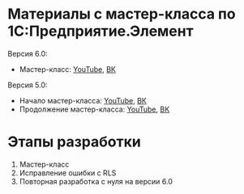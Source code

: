 # Материалы с мастер-класса по 1С:Предприятие.Элемент

Версия 6.0:
- Мастер-класс: [YouTube](https://youtu.be/UHSvje7k5cE), [ВК](https://vk.com/video-198342647_456239258?ref_domain=)

Версия 5.0:
- Начало мастер-класса: [YouTube](https://youtu.be/N_5716gzsyU?si=mY3H8bEDPKMcws88), [ВК](https://vk.com/video-198342647_456239147?ref_domain=)
- Продолжение мастер-класса: [YouTube](https://youtu.be/bb-iiEIYIGc?si=4SJww6IYnUnOBc3j), [ВК](https://vk.com/video-198342647_456239197?ref_domain=)

# Этапы разработки

1. Мастер-класс
2. Исправление ошибки с RLS
3. Повторная разработка с нуля на версии 6.0
